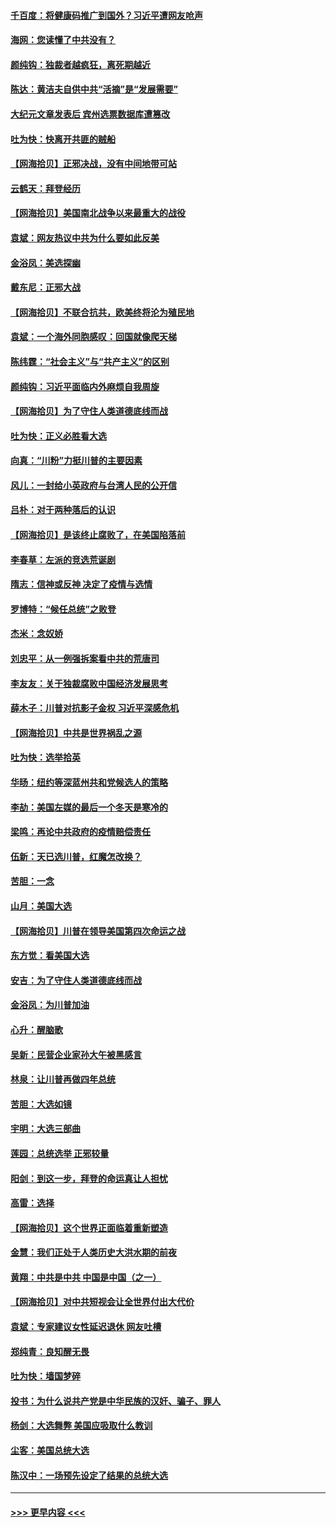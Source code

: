 #### [千百度：将健康码推广到国外？习近平遭网友呛声](../pages/nsc993/n12570808.md?t=11241151) 
#### [海网：您读懂了中共没有？](../pages/nsc993/n12570487.md?t=11241151) 
#### [颜纯钩：独裁者越疯狂，离死期越近](../pages/nsc993/n12569055.md?t=11241151) 
#### [陈达：黄洁夫自供中共“活摘”是“发展需要”](../pages/nsc993/n12568541.md?t=11241151) 
#### [大纪元文章发表后 宾州选票数据库遭篡改](../pages/nsc993/n12568105.md?t=11241151) 
#### [吐为快：快离开共匪的贼船](../pages/nsc993/n12568462.md?t=11241151) 
#### [【网海拾贝】正邪决战，没有中间地带可站](../pages/nsc993/n12568439.md?t=11241151) 
#### [云鹤天：拜登经历](../pages/nsc993/n12567294.md?t=11241151) 
#### [【网海拾贝】美国南北战争以来最重大的战役](../pages/nsc993/n12567247.md?t=11241151) 
#### [袁斌：网友热议中共为什么要如此反美](../pages/nsc993/n12567162.md?t=11241151) 
#### [金浴凤：美选探幽](../pages/nsc993/n12567147.md?t=11241151) 
#### [戴东尼：正邪大战](../pages/nsc993/n12567033.md?t=11241151) 
#### [【网海拾贝】不联合抗共，欧美终将沦为殖民地](../pages/nsc993/n12565068.md?t=11241151) 
#### [袁斌：一个海外同胞感叹：回国就像爬天梯](../pages/nsc993/n12564986.md?t=11241151) 
#### [陈纬霆：“社会主义”与“共产主义”的区别](../pages/nsc993/n12562417.md?t=11241151) 
#### [颜纯钩：习近平面临内外麻烦自我周旋](../pages/nsc993/n12563356.md?t=11241151) 
#### [【网海拾贝】为了守住人类道德底线而战](../pages/nsc993/n12562542.md?t=11241151) 
#### [吐为快：正义必胜看大选](../pages/nsc993/n12561967.md?t=11241151) 
#### [向真：“川粉”力挺川普的主要因素](../pages/nsc993/n12560774.md?t=11241151) 
#### [风儿：一封给小英政府与台湾人民的公开信](../pages/nsc993/n12560581.md?t=11241151) 
#### [吕朴：对于两种落后的认识](../pages/nsc993/n12560492.md?t=11241151) 
#### [【网海拾贝】是该终止腐败了，在美国陷落前](../pages/nsc993/n12559936.md?t=11241151) 
#### [李春草：左派的竞选荒诞剧](../pages/nsc993/n12558380.md?t=11241151) 
#### [隋志：信神或反神 决定了疫情与选情](../pages/nsc993/n12558255.md?t=11241151) 
#### [罗博特：“候任总统”之败登](../pages/nsc993/n12558189.md?t=11241151) 
#### [杰米：念奴娇](../pages/nsc993/n12558174.md?t=11241151) 
#### [刘忠平：从一例强拆案看中共的荒唐司](../pages/nsc993/n12558036.md?t=11241151) 
#### [李友友：关于独裁腐败中国经济发展思考](../pages/nsc993/n12558004.md?t=11241151) 
#### [薛木子：川普对抗影子金权 习近平深感危机](../pages/nsc993/n12557342.md?t=11241151) 
#### [【网海拾贝】中共是世界祸乱之源](../pages/nsc993/n12555353.md?t=11241151) 
#### [吐为快：选举拾英](../pages/nsc993/n12555041.md?t=11241151) 
#### [华旸：纽约等深蓝州共和党候选人的策略](../pages/nsc993/n12554309.md?t=11241151) 
#### [李劼：美国左媒的最后一个冬天是寒冷的](../pages/nsc993/n12552947.md?t=11241151) 
#### [梁鸣：再论中共政府的疫情赔偿责任](../pages/nsc993/n12553012.md?t=11241151) 
#### [伍新：天已选川普，红魔怎改换？](../pages/nsc993/n12552970.md?t=11241151) 
#### [苦胆：一念](../pages/nsc993/n12552957.md?t=11241151) 
#### [山月：美国大选](../pages/nsc993/n12552446.md?t=11241151) 
#### [【网海拾贝】川普在领导美国第四次命运之战](../pages/nsc993/n12551973.md?t=11241151) 
#### [东方觉：看美国大选](../pages/nsc993/n12551647.md?t=11241151) 
#### [安吉：为了守住人类道德底线而战](../pages/nsc993/n12551111.md?t=11241151) 
#### [金浴凤：为川普加油](../pages/nsc993/n12551085.md?t=11241151) 
#### [心升：醒脑歌](../pages/nsc993/n12550984.md?t=11241151) 
#### [吴新：民营企业家孙大午被黑感言](../pages/nsc993/n12550656.md?t=11241151) 
#### [林泉：让川普再做四年总统](../pages/nsc993/n12550640.md?t=11241151) 
#### [苦胆：大选如镜](../pages/nsc993/n12550630.md?t=11241151) 
#### [宇明：大选三部曲](../pages/nsc993/n12550603.md?t=11241151) 
#### [莲园：总统选举 正邪较量](../pages/nsc993/n12550594.md?t=11241151) 
#### [阳剑：到这一步，拜登的命运真让人担忧](../pages/nsc993/n12549093.md?t=11241151) 
#### [高雷：选择](../pages/nsc993/n12549087.md?t=11241151) 
#### [【网海拾贝】这个世界正面临着重新塑造](../pages/nsc993/n12548326.md?t=11241151) 
#### [金慧：我们正处于人类历史大洪水期的前夜](../pages/nsc993/n12547914.md?t=11241151) 
#### [黄翔：中共是中共 中国是中国（之一）](../pages/nsc993/n12547576.md?t=11241151) 
#### [【网海拾贝】对中共短视会让全世界付出大代价](../pages/nsc993/n12546043.md?t=11241151) 
#### [袁斌：专家建议女性延迟退休 网友吐槽](../pages/nsc993/n12545424.md?t=11241151) 
#### [郑纯青：良知醒无畏](../pages/nsc993/n12545394.md?t=11241151) 
#### [吐为快：墙国梦碎](../pages/nsc993/n12545309.md?t=11241151) 
#### [投书：为什么说共产党是中华民族的汉奸、骗子、罪人](../pages/nsc993/n12545089.md?t=11241151) 
#### [杨剑：大选舞弊 美国应吸取什么教训](../pages/nsc993/n12543937.md?t=11241151) 
#### [尘客：美国总统大选](../pages/nsc993/n12543828.md?t=11241151) 
#### [陈汉中：一场预先设定了结果的总统大选](../pages/nsc993/n12543564.md?t=11241151) 

----
#### [ >>> 更早内容 <<< ](../indexes/nsc993-earlier.md)
